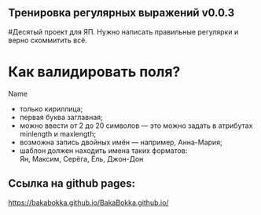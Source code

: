 ## Тренировка регулярных выражений v0.0.3
#Десятый проект для ЯП. Нужно написать правильные регулярки и верно скоммитить всё. 

Как валидировать поля?
========================
Name
* только кириллица;
* первая буква заглавная;
* можно ввести от 2 до 20 символов — это можно задать в атрибутах minlength и maxlength;
* возможна запись двойных имён — например, Анна-Мария;
* шаблон должен находить имена таких форматов:  
   Ян, Максим, Серёга, Ёль, Джон-Дон

   



## Ссылка на github pages:
https://bakabokka.github.io/BakaBokka.github.io/
